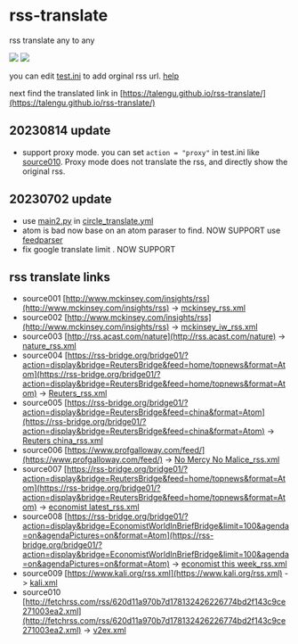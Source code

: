 # rss-translate

rss translate any to any

![](https://github.com/ueui/rss/workflows/circle_translate/badge.svg)
![](https://github.com/ueui/rss/workflows/Deploy/badge.svg)

you can edit [test.ini](https://github.com/ueui/rss/edit/main/test.ini) to add orginal rss url. [help](https://github.com/ueui/rss/issues/2)

next find the translated link in [https://talengu.github.io/rss-translate/](https://talengu.github.io/rss-translate/)

## 20230814 update
- support proxy mode. you can set `action = "proxy"` in test.ini like [source010](https://github.com/ueui/rss/blob/f6648c5262f4fa0926310dbe43fff820bf727ac7/test.ini#L67).
 Proxy mode does not translate the rss, and directly show the original rss.

## 20230702 update 
- use [main2.py](https://github.com/ueui/rss/blob/main/main2.py) in [circle_translate.yml](https://github.com/ueui/rss/blob/aeb61bc36eb1a22fd003677b5209291cf7cb4a87/.github/workflows/circle_translate.yml#L38)
- atom is bad now base on an atom paraser to find. NOW SUPPORT
        use [feedparser](https://pythonhosted.org/feedparser/)
- fix google translate limit . NOW SUPPORT

## rss translate links

 - source001 [http://www.mckinsey.com/insights/rss](http://www.mckinsey.com/insights/rss) -> [mckinsey_rss.xml](rss/mckinsey_rss.xml)
 - source002 [http://www.mckinsey.com/insights/rss](http://www.mckinsey.com/insights/rss) -> [mckinsey_iw_rss.xml](rss/mckinsey_iw_rss.xml)
 - source003 [http://rss.acast.com/nature](http://rss.acast.com/nature) -> [nature_rss.xml](rss/nature_rss.xml)
 - source004 [https://rss-bridge.org/bridge01/?action=display&bridge=ReutersBridge&feed=home/topnews&format=Atom](https://rss-bridge.org/bridge01/?action=display&bridge=ReutersBridge&feed=home/topnews&format=Atom) -> [Reuters_rss.xml](rss/Reuters_rss.xml)
 - source005 [https://rss-bridge.org/bridge01/?action=display&bridge=ReutersBridge&feed=china&format=Atom](https://rss-bridge.org/bridge01/?action=display&bridge=ReutersBridge&feed=china&format=Atom) -> [Reuters china_rss.xml](rss/Reuters%20china_rss.xml)
 - source006 [https://www.profgalloway.com/feed/](https://www.profgalloway.com/feed/) -> [No Mercy No Malice_rss.xml](rss/No%20Mercy%20No%20Malice_rss.xml)
 - source007 [https://rss-bridge.org/bridge01/?action=display&bridge=ReutersBridge&feed=home/topnews&format=Atom](https://rss-bridge.org/bridge01/?action=display&bridge=ReutersBridge&feed=home/topnews&format=Atom) -> [economist latest_rss.xml](rss/economist%20latest_rss.xml)
 - source008 [https://rss-bridge.org/bridge01/?action=display&bridge=EconomistWorldInBriefBridge&limit=100&agenda=on&agendaPictures=on&format=Atom](https://rss-bridge.org/bridge01/?action=display&bridge=EconomistWorldInBriefBridge&limit=100&agenda=on&agendaPictures=on&format=Atom) -> [economist this week_rss.xml](rss/economist%20this%20week_rss.xml)
 - source009 [https://www.kali.org/rss.xml](https://www.kali.org/rss.xml) -> [kali.xml](rss/kali.xml)
 - source010 [http://fetchrss.com/rss/620d11a970b7d178132426226774bd2f143c9ce271003ea2.xml](http://fetchrss.com/rss/620d11a970b7d178132426226774bd2f143c9ce271003ea2.xml) -> [v2ex.xml](rss/v2ex.xml)
